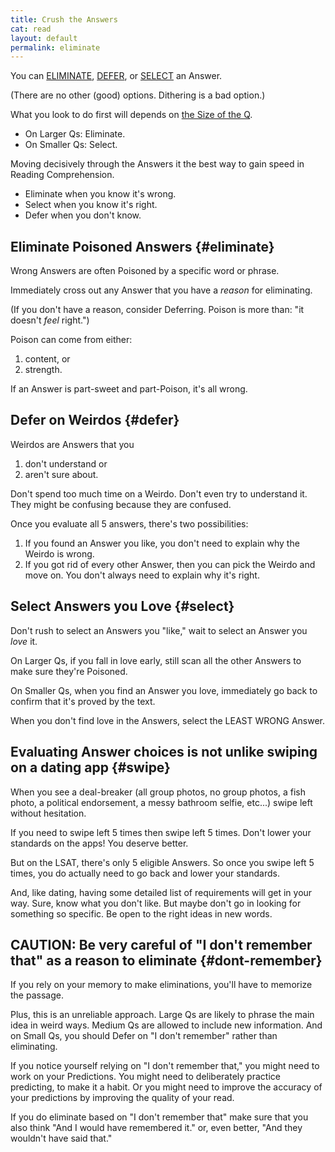 ```yaml
---
title: Crush the Answers
cat: read
layout: default
permalink: eliminate
---
```


You can [ELIMINATE](#eliminate), [DEFER](#defer), or [SELECT](#select) an Answer. 

(There are no other (good) options. Dithering is a bad option.)

What you look to do first will depends on [the Size of the Q](size.html).
- On Larger Qs: Eliminate.
- On Smaller Qs: Select.

Moving decisively through the Answers it the best way to gain speed in Reading Comprehension.
- Eliminate when you know it's wrong.
- Select when you know it's right.
- Defer when you don't know.

## Eliminate Poisoned Answers {#eliminate}

Wrong Answers are often Poisoned by a specific word or phrase. 

Immediately cross out any Answer that you have a *reason* for eliminating. 

(If you don't have a reason, consider Deferring. Poison is more than: "it doesn't *feel* right.")

Poison can come from either:

1. content, or
2. strength.

If an Answer is part-sweet and part-Poison, it's all wrong.

## Defer on Weirdos {#defer}

Weirdos are Answers that you 

1. don't understand or
2. aren't sure about.

Don't spend too much time on a Weirdo. Don't even try to understand it. They might be confusing because they are confused.

Once you evaluate all 5 answers, there's two possibilities:

1. If you found an Answer you like, you don't need to explain why the Weirdo is wrong.
2. If you got rid of every other Answer, then you can pick the Weirdo and move on. You don't always need to explain why it's right.

## Select Answers you Love {#select}

Don't rush to select an Answers you "like," wait to select an Answer you *love* it.

On Larger Qs, if you fall in love early, still scan all the other Answers to make sure they're Poisoned.

On Smaller Qs, when you find an Answer you love, immediately go back to confirm that it's proved by the text.

When you don't find love in the Answers, select the LEAST WRONG Answer.

## Evaluating Answer choices is not unlike swiping on a dating app {#swipe}

When you see a deal-breaker (all group photos, no group photos, a fish photo, a political endorsement, a messy bathroom selfie, etc...) swipe left without hesitation.

If you need to swipe left 5 times then swipe left 5 times. Don't lower your standards on the apps! You deserve better.

But on the LSAT, there's only 5 eligible Answers. So once you swipe left 5 times, you do actually need to go back and lower your standards.

And, like dating, having some detailed list of requirements will get in your way. Sure, know what you don't like. But maybe don't go in looking for something so specific. Be open to the right ideas in new words.

## CAUTION: Be very careful of "I don't remember that" as a reason to eliminate {#dont-remember}

If you rely on your memory to make eliminations, you'll have to memorize the passage.

Plus, this is an unreliable approach. Large Qs are likely to phrase the main idea in weird ways. Medium Qs are allowed to include new information. And on Small Qs, you should Defer on "I don't remember" rather than eliminating.

If you notice yourself relying on "I don't remember that," you might need to work on your Predictions. You might need to deliberately practice predicting, to make it a habit. Or you might need to improve the accuracy of your predictions by improving the quality of your read.

If you do eliminate based on "I don't remember that" make sure that you also think "And I would have remembered it." or, even better, "And they wouldn't have said that."
